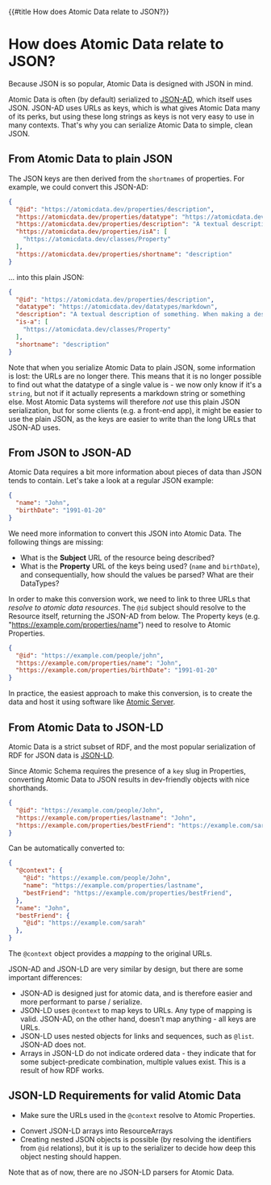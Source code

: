 {{#title How does Atomic Data relate to JSON?}}
# How does Atomic Data relate to JSON?

Because JSON is so popular, Atomic Data is designed with JSON in mind.

Atomic Data is often (by default) serialized to [JSON-AD](../core/json-ad.md), which itself uses JSON.
JSON-AD uses URLs as keys, which is what gives Atomic Data many of its perks, but using these long strings as keys is not very easy to use in many contexts.
That's why you can serialize Atomic Data to simple, clean JSON.

## From Atomic Data to plain JSON

The JSON keys are then derived from the `shortnames` of properties.
For example, we could convert this JSON-AD:

```json
{
  "@id": "https://atomicdata.dev/properties/description",
  "https://atomicdata.dev/properties/datatype": "https://atomicdata.dev/datatypes/markdown",
  "https://atomicdata.dev/properties/description": "A textual description of something. When making a description, make sure that the first few words tell the most important part. Give examples. Since the text supports markdown, you're free to use links and more.",
  "https://atomicdata.dev/properties/isA": [
    "https://atomicdata.dev/classes/Property"
  ],
  "https://atomicdata.dev/properties/shortname": "description"
}
```

... into this plain JSON:

```json
{
  "@id": "https://atomicdata.dev/properties/description",
  "datatype": "https://atomicdata.dev/datatypes/markdown",
  "description": "A textual description of something. When making a description, make sure that the first few words tell the most important part. Give examples. Since the text supports markdown, you're free to use links and more.",
  "is-a": [
    "https://atomicdata.dev/classes/Property"
  ],
  "shortname": "description"
}
```

Note that when you serialize Atomic Data to plain JSON, some information is lost: the URLs are no longer there.
This means that it is no longer possible to find out what the datatype of a single value is - we now only know if it's a `string`, but not if it actually represents a markdown string or something else.
Most Atomic Data systems will therefore _not_ use this plain JSON serialization, but for some clients (e.g. a front-end app), it might be easier to use the plain JSON, as the keys are easier to write than the long URLs that JSON-AD uses.

## From JSON to JSON-AD

Atomic Data requires a bit more information about pieces of data than JSON tends to contain. Let's take a look at a regular JSON example:

```json
{
  "name": "John",
  "birthDate": "1991-01-20"
}
```

We need more information to convert this JSON into Atomic Data.
The following things are missing:

* What is the **Subject** URL of the resource being described?
* What is the **Property** URL of the keys being used? (`name` and `birthDate`), and consequentially, how should the values be parsed? What are their DataTypes?

In order to make this conversion work, we need to link to three URLs that _resolve to atomic data resources_.
The `@id` subject should resolve to the Resource itself, returning the JSON-AD from below.
The Property keys (e.g. "https://example.com/properties/name") need to resolve to Atomic Properties.

```json
{
  "@id": "https://example.com/people/john",
  "https://example.com/properties/name": "John",
  "https://example.com/properties/birthDate": "1991-01-20"
}
```

In practice, the easiest approach to make this conversion, is to create the data and host it using software like [Atomic Server](https://github.com/atomicdata-dev/atomic-data-rust/blob/master/server/README.md).

## From Atomic Data to JSON-LD

Atomic Data is a strict subset of RDF, and the most popular serialization of RDF for JSON data is [JSON-LD](https://json-ld.org/).

Since Atomic Schema requires the presence of a `key` slug in Properties, converting Atomic Data to JSON results in dev-friendly objects with nice shorthands.

```json
{
  "@id": "https://example.com/people/John",
  "https://example.com/properties/lastname": "John",
  "https://example.com/properties/bestFriend": "https://example.com/sarah",
}
```

Can be automatically converted to:

```json
{
  "@context": {
    "@id": "https://example.com/people/John",
    "name": "https://example.com/properties/lastname",
    "bestFriend": "https://example.com/properties/bestFriend",
  },
  "name": "John",
  "bestFriend": {
    "@id": "https://example.com/sarah"
  },
}
```

The `@context` object provides a _mapping_ to the original URLs.

JSON-AD and JSON-LD are very similar by design, but there are some important differences:

- JSON-AD is designed just for atomic data, and is therefore easier and more performant to parse / serialize.
- JSON-LD uses `@context` to map keys to URLs. Any type of mapping is valid. JSON-AD, on the other hand, doesn't map anything - all keys are URLs.
- JSON-LD uses nested objects for links and sequences, such as `@list`. JSON-AD does not.
- Arrays in JSON-LD do not indicate ordered data - they indicate that for some subject-predicate combination, multiple values exist. This is a result of how RDF works.

## JSON-LD Requirements for valid Atomic Data

- Make sure the URLs used in the `@context` resolve to Atomic Properties.
<!-- Not sure about this.. maybe use RDF collections or some other model? -->
- Convert JSON-LD arrays into ResourceArrays
- Creating nested JSON objects is possible (by resolving the identifiers from `@id` relations), but it is up to the serializer to decide how deep this object nesting should happen.

Note that as of now, there are no JSON-LD parsers for Atomic Data.
